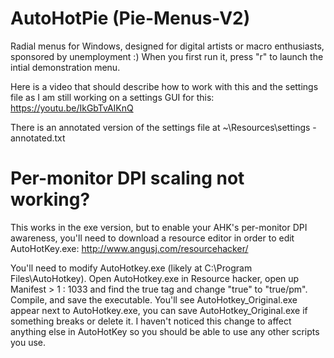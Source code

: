 # AutoHotPie (Pie-Menus-V2)

Radial menus for Windows, designed for digital artists or macro enthusiasts, sponsored by unemployment :)
When you first run it, press "r" to launch the intial demonstration menu.

Here is a video that should describe how to work with this and the settings file as I am still working on a settings GUI for this:
https://youtu.be/IkGbTvAIKnQ

There is an annotated version of the settings file at ~\Resources\settings - annotated.txt



# Per-monitor DPI scaling not working?
This works in the exe version, but to enable your AHK's per-monitor DPI awareness, you'll need to download a resource editor in order to edit AutoHotKey.exe:
http://www.angusj.com/resourcehacker/

You'll need to modify AutoHotkey.exe (likely at C:\Program Files\AutoHotkey).  Open AutoHotkey.exe in Resource hacker, open up Manifest > 1 : 1033 and find the <dpiAware>true</dpiAware> tag and change "true" to "true/pm".  Compile, and save the executable.  You'll see AutoHotkey_Original.exe appear next to AutoHotkey.exe, you can save AutoHotkey_Original.exe if something breaks or delete it.  I haven't noticed this change to affect anything else in AutoHotKey so you should be able to use any other scripts you use.

